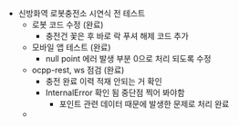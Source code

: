 - 신방화역 로봇충전소 시연식 전 테스트
	- 로봇 코드 수정 (완료)
		- 충전건 꽃은 후 바로 락 푸셔 해제 코드 추가
	- 모바일 앱 테스트 (완료)
		- null point 에러 발생 부분 0으로 처리 되도록 수정
	- ocpp-rest, ws 점검 (완료)
		- 충전 완료 이력 적재 안되는 거 확인
		- InternalError 확인 됨 중단점 찍어 봐야함
			- 포인트 관련 데이터 때문에 발생한 문제로 처리 완료
	- 
